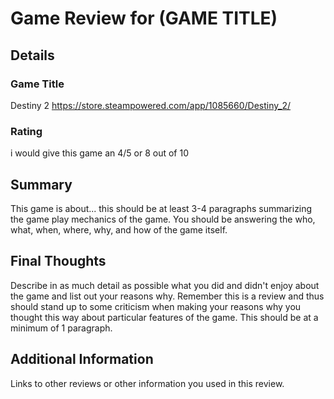 # Game Review for (GAME TITLE)

## Details

### Game Title

Destiny 2 https://store.steampowered.com/app/1085660/Destiny_2/

### Rating

i would give this game an 4/5 or 8 out of 10

## Summary

This game is about... this should be at least 3-4 paragraphs summarizing the
game play mechanics of the game. You should be answering the who, what,
when, where, why, and how of the game itself.

## Final Thoughts

Describe in as much detail as possible what you did and didn't enjoy about the
game and list out your reasons why. Remember this is a review and thus should
stand up to some criticism when making your reasons why you thought this way
about particular features of the game. This should be at a minimum of 1
paragraph.

## Additional Information

Links to other reviews or other information you used in this review.
